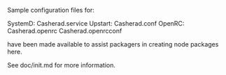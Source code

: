 Sample configuration files for:

SystemD: Casherad.service
Upstart: Casherad.conf
OpenRC:  Casherad.openrc
         Casherad.openrcconf

have been made available to assist packagers in creating node packages here.

See doc/init.md for more information.

